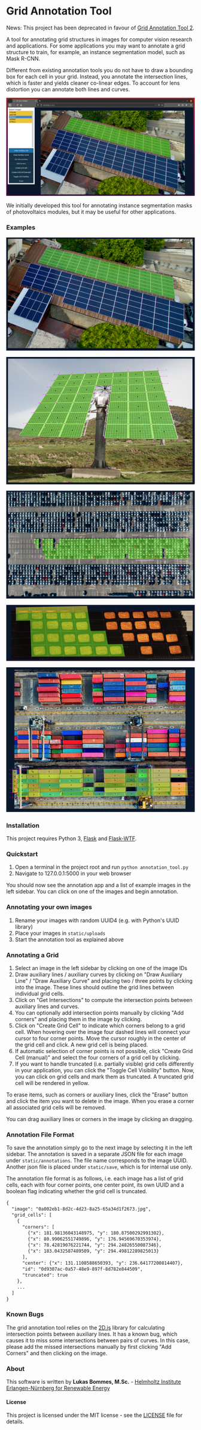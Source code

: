 # Grid Annotation Tool

News: This project has been deprecated in favour of [Grid Annotation Tool 2](https://github.com/LukasBommes/Grid-Anotation-Tool-2).

A tool for annotating grid structures in images for computer vision research and applications. For some applications you may want to annotate a grid structure to train, for example, an instance segmentation model, such as Mask R-CNN.

Different from existing annotation tools you do not have to draw a bounding box for each cell in your grid. Instead, you annotate the intersection lines, which is faster and yields cleaner co-linear edges. To account for lens distortion you can annotate both lines and curves.

![screenshot of grid annotation tool](screenshot.png)

We initially developed this tool for annotating instance segmentation masks of photovoltaics modules, but it may be useful for other applications.

### Examples

![first example](example1.png)

![first example](example2.png)

![first example](example3.png)

![first example](example4.png)

![first example](example5.png)


### Installation

This project requires Python 3, [Flask](https://pypi.org/project/Flask/) and [Flask-WTF](https://pypi.org/project/Flask-WTF/).


### Quickstart

1. Open a terminal in the project root and run `python annotation_tool.py`
2. Navigate to 127.0.0.1:5000 in your web browser

You should now see the annotation app and a list of example images in the left sidebar. You can click on one of the images and begin annotation.


### Annotating your own images

1. Rename your images with random UUID4 (e.g. with Python's UUID library)
2. Place your images in `static/uploads`
3. Start the annotation tool as explained above


### Annotating a Grid

1. Select an image in the left sidebar by clicking on one of the image IDs
2. Draw auxiliary lines / auxiliary curves by clicking on "Draw Auxiliary Line" / "Draw Auxiliary Curve" and placing two / three points by clicking into the image. These lines should outline the grid lines between individual grid cells.
3. Click on "Get Intersections" to compute the intersection points between auxiliary lines and curves.
4. You can optionally add intersection points manually by clicking "Add corners" and placing them in the image by clicking.
5. Click on "Create Grid Cell" to indicate which corners belong to a grid cell. When hovering over the image four dashed lines will connect your cursor to four corner points. Move the cursor roughly in the center of the grid cell and click. A new grid cell is being placed.
6. If automatic selection of corner points is not possible, click "Create Grid Cell (manual)" and select the four corners of a grid cell by clicking.
7. If you want to handle truncated (i.e. partially visible) grid cells differently in your application, you can click the "Toggle Cell Visibility" button. Now, you can click on grid cells and mark them as truncated. A truncated grid cell will be rendered in yellow.

To erase items, such as corners or auxiliary lines, click the "Erase" button and click the item you want to delete in the image. When you erase a corner all associated grid cells will be removed.

You can drag auxiliary lines or corners in the image by clicking an dragging.


### Annotation File Format

To save the annotation simply go to the next image by selecting it in the left sidebar. The annotation is saved in a separate JSON file for each image under `static/annotations`. The file name corresponds to the image UUID. Another json file is placed under `static/save`, which is for internal use only.

The annotation file format is as follows, i.e. each image has a list of grid cells, each with four corner points, one center point, its own UUID and a boolean flag indicating whether the grid cell is truncated.
```
{
  "image": "0a002eb1-8d2c-4d23-8a25-65a34d1f2673.jpg",
  "grid_cells": [
    {
      "corners": [
        {"x": 181.98136043148975, "y": 180.87500292991302},
        {"x": 80.99062551749896, "y": 176.94569670353974},
        {"x": 78.42819076221744, "y": 294.24826550087346},
        {"x": 183.0432587489509, "y": 294.49812289825013}
      ],
      "center": {"x": 131.1108588650393, "y": 236.64177200814407},
      "id": "0d9307ac-0a57-48e9-897f-8d782e844509",
      "truncated": true
    },
    ...
  ]
}
```

### Known Bugs

The grid annotation tool relies on the [2D.js](http://www.kevlindev.com/geometry/2D/intersections/index.htm) library for calculating intersection points between auxiliary lines. It has a known bug, which causes it to miss some intersections between pairs of curves. In this case, please add the missed intersections manually by first clicking "Add Corners" and then clicking on the image.

### About

This software is written by **Lukas Bommes, M.Sc.** - [Helmholtz Institute Erlangen-Nürnberg for Renewable Energy](https://www.hi-ern.de/hi-ern/EN/home.html)


#### License

This project is licensed under the MIT license - see the [LICENSE](LICENSE) file for details.
